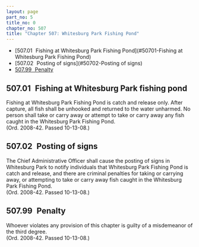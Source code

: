 ```yaml
---
layout: page
part_no: 5
title_no: 0
chapter_no: 507
title: "Chapter 507: Whitesburg Park Fishing Pond"
---
```


* [507.01   Fishing at Whitesburg Park Fishing Pond](#50701-Fishing at Whitesburg Park Fishing Pond)
* [507.02   Posting of signs](#50702-Posting of signs)
* [507.99   Penalty](#50799-Penalty)

## 507.01   Fishing at Whitesburg Park fishing pond

Fishing at Whitesburg Park Fishing Pond is catch and release only. After
capture, all fish shall be unhooked and returned to the water unharmed. No
person shall take or carry away or attempt to take or carry away any fish
caught in the Whitesburg Park Fishing Pond.  
(Ord. 2008-42. Passed 10-13-08.)

## 507.02   Posting of signs

The Chief Administrative Officer shall cause the posting of signs in
Whitesburg Park to notify individuals that Whitesburg Park Fishing Pond is
catch and release, and there are criminal penalties for taking or carrying
away, or attempting to take or carry away fish caught in the Whitesburg Park
Fishing Pond.  
(Ord. 2008-42. Passed 10-13-08.)

## 507.99   Penalty

Whoever violates any provision of this chapter is guilty of a misdemeanor of
the third degree.  
(Ord. 2008-42. Passed 10-13-08.)
